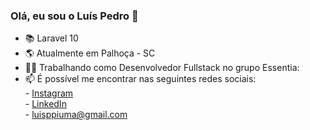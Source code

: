### Olá, eu sou o Luís Pedro 👋

<!-- **PedroPiuma/PedroPiuma** is a ✨ _special_ ✨ repository because its `README.md` (this file) appears on your GitHub profile. -->

- 📚 Laravel 10
- 🌎 Atualmente em Palhoça - SC
- 👨‍💻 Trabalhando como Desenvolvedor Fullstack no grupo Essentia:<br>
- 📫 É possível me encontrar nas seguintes redes sociais:<br>
             - <a href="https://www.instagram.com/pedro.piuma/">Instagram</a><br>
             - <a href="https://www.linkedin.com/in/lu%C3%ADs-pedro-pi%C3%BAma-90b8a212b/">LinkedIn</a>                         
             - luisppiuma@gmail.com<br>
